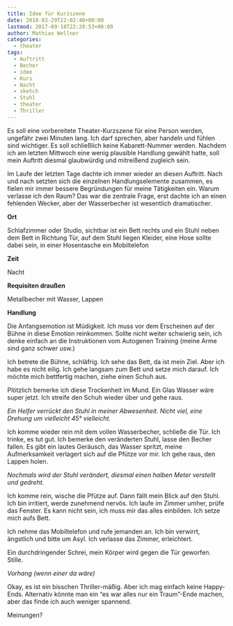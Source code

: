 ```yaml
---
title: Idee für Kurzszene
date: 2010-03-29T22:02:40+00:00
lastmod: 2017-09-18T22:28:53+00:00
author: Mathias Wellner
categories:
  - theater
tags:
  - Auftritt
  - Becher
  - idee
  - Kurs
  - Nacht
  - sketch
  - Stuhl
  - theater
  - Thriller
---
```

Es soll eine vorbereitete Theater-Kurzszene für eine Person werden, ungefähr zwei Minuten lang. Ich darf sprechen, aber handeln und fühlen sind wichtiger. Es soll schließlich keine Kabarett-Nummer werden. Nachdem ich am letzten Mittwoch eine wenig plausible Handlung gewählt hatte, soll mein Auftritt diesmal glaubwürdig und mitreißend zugleich sein. 

Im Laufe der letzten Tage dachte ich immer wieder an diesen Auftritt. Nach und nach setzten sich die einzelnen Handlungselemente zusammen, es fielen mir immer bessere Begründungen für meine Tätigkeiten ein. Warum verlasse ich den Raum? Das war die zentrale Frage, erst dachte ich an einen fehlenden Wecker, aber der Wasserbecher ist wesentlich dramatischer. 

**Ort**

Schlafzimmer oder Studio, sichtbar ist ein Bett rechts und ein Stuhl neben dem Bett in Richtung Tür, auf dem Stuhl liegen Kleider, eine Hose sollte dabei sein, in einer Hosentasche ein Mobiltelefon

**Zeit**

Nacht

**Requisiten draußen**

Metallbecher mit Wasser, Lappen

**Handlung**

Die Anfangsemotion ist Müdigkeit. Ich muss vor dem Erscheinen auf der Bühne in diese Emotion reinkommen. Sollte nicht weiter schwierig sein, ich denke einfach an die Instruktionen vom Autogenen Training (meine Arme sind ganz schwer usw.) 

Ich betrete die Bühne, schläfrig. Ich sehe das Bett, da ist mein Ziel. Aber ich habe es nicht eilig. Ich gehe langsam zum Bett und setze mich darauf. Ich möchte mich bettfertig machen, ziehe einen Schuh aus. 

Plötzlich bemerke ich diese Trockenheit im Mund. Ein Glas Wasser wäre super jetzt. Ich streife den Schuh wieder über und gehe raus. 

_Ein Helfer verrückt den Stuhl in meiner Abwesenheit. Nicht viel, eine Drehung um vielleicht 45&deg; vielleicht._

Ich komme wieder rein mit dem vollen Wasserbecher, schließe die Tür. Ich trinke, es tut gut. Ich bemerke den veränderten Stuhl, lasse den Becher fallen. Es gibt ein lautes Geräusch, das Wasser spritzt, meine Aufmerksamkeit verlagert sich auf die Pfütze vor mir. Ich gehe raus, den Lappen holen. 

_Nochmals wird der Stuhl verändert, diesmal einen halben Meter verstellt und gedreht._

Ich komme rein, wische die Pfütze auf. Dann fällt mein Blick auf den Stuhl. Ich bin irritiert, werde zunehmend nervös. Ich laufe im Zimmer umher, prüfe das Fenster. Es kann nicht sein, ich muss mir das alles einbilden. Ich setze mich aufs Bett. 

Ich nehme das Mobiltelefon und rufe jemanden an. Ich bin verwirrt, ängstlich und bitte um Asyl. Ich verlasse das Zimmer, erleichtert. 

Ein durchdringender Schrei, mein Körper wird gegen die Tür geworfen. Stille. 

_Vorhang (wenn einer da wäre)_

Okay, es ist ein bisschen Thriller-mäßig. Aber ich mag einfach keine Happy-Ends. Alternativ könnte man ein &#8220;es war alles nur ein Traum&#8221;-Ende machen, aber das finde ich auch weniger spannend. 

Meinungen?